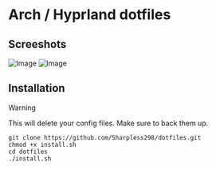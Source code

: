 #  Arch / Hyprland dotfiles 

## Screeshots
![Image](https://github.com/user-attachments/assets/3bf55935-0cea-491d-aa4d-25c06d86df38)
![Image](https://github.com/user-attachments/assets/0af033e1-9218-47cb-96ab-43009aa97155)

## Installation

> [!WARNING]  
> This will delete your config files. Make sure to back them up.

```
git clone https://github.com/Sharpless298/dotfiles.git
chmod +x install.sh
cd dotfiles
./install.sh
```
